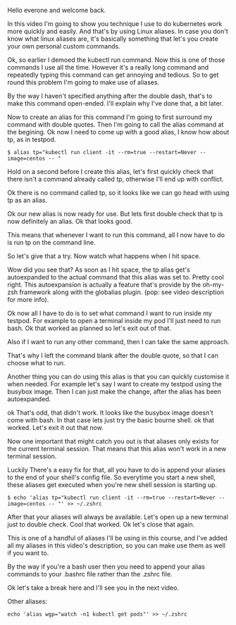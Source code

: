Hello everone and welcome back.

In this video I'm going to show you technique I use to do kubernetes work more quickly and easily. And that's by using Linux aliases. In case you don't know what linux aliases are, it's basically something that let's you create your own personal custom commands.

Ok, so earlier I demoed the kubectl run command. Now this is one of those commands I use all the time. However it's a really long command and repeatedly typing this command can get annoying and tedious. So to get round this problem I'm going to make use of aliases.


By the way I haven't specified anything after the double dash, that's to make this command open-ended. I'll explain why I've done that, a bit later.

Now to create an alias for this command I'm going to first surround my command with double quotes. Then I'm going to call the alias command at the begining. Ok now I need to come up with a good alias, I know how about tp, as in testpod.

```
$ alias tp="kubectl run client -it --rm=true --restart=Never --image=centos -- "
```

Hold on a second before I create this alias, let's first quickly check that there isn't a command already called tp, otherwise I'll end up with conflict.



Ok there is no command called tp, so it looks like we can go head with using  tp as an alias.

Ok our new alias is now ready for use. But lets first double check that tp is now definitely an alias. Ok that looks good.

This means that whenever I want to run this command, all I now have to do is run tp on the command line.

So let's give that a try. Now watch what happens when I hit space.

Wow did you see that? As soon as I hit space, the tp alias get's autoexpanded to the actual command that this alias was set to. Pretty cool right. This autoexpansion is actually a feature that's provide by the oh-my-zsh framework along with the globalias plugin. (pop: see video description for more info).


Ok now all I have to do is to set what command I want to run inside my testpod. For example to open a terminal inside my pod I'll just need to run bash. Ok that worked as planned so let's exit out of that.

Also if I want to run any other command, then I can take the same approach.

That's why I left the command blank after the double quote, so that I can choose what to run.

Another thing you can do using this alias is that you can quickly customise it when needed. For example let's say I want to create my testpod using the busybox image. Then I can just make the change, after the alias has been autoexpanded.

ok That's odd, that didn't work. It looks like the busybox image doesn't come with bash. In that case lets just try the basic bourne shell. ok that worked. Let's exit it out that now.

Now one important that might catch you out is that aliases only exists for the current terminal session. That means that this alias won't work in a new terminal session.

Luckily There's a easy fix for that, all you have to do is append your aliases to the end of your shell's config file. So everytime you start a new shell, these aliases get executed when you're new shell session is starting up.

```
$ echo 'alias tp="kubectl run client -it --rm=true --restart=Never --image=centos -- "' >> ~/.zshrc
```

After that your aliases will always be available. Let's open up a new terminal just to double check. Cool that worked. Ok let's close that again.

This is one of a handful of aliases I'll be using in this course, and I've added all my aliases in this video's description, so you can make use them as well if you want to.


By the way if you're a bash user then you need to append your alias commands to your .bashrc file rather than the .zshrc file.

Ok let's take a break here and I'll see you in the next video.








Other aliases:

```
echo 'alias wgp="watch -n1 kubectl get pods"' >> ~/.zshrc
```
